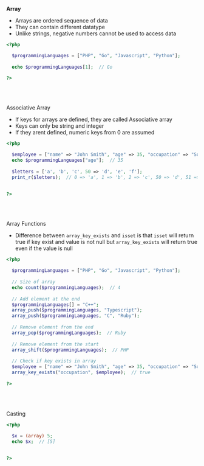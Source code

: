 **Array**

* Arrays are ordered sequence of data
* They can contain different datatype
* Unlike strings, negative numbers cannot be used to access data


```php
<?php

  $programmingLanguages = ["PHP", "Go", "Javascript", "Python"];
  
  echo $programmingLanguages[1];  // Go

?>
```

<br><br>

Associative Array
* If keys for arrays are defined, they are called Associative array
* Keys can only be string and integer
* If they arent defined, numeric keys from 0 are assumed
 

```php
<?php

  $employee = ["name" => "John Smith", "age" => 35, "occupation" => "Software Engineer" ];
  echo $programmingLanguages["age"];  // 35
  
  $letters = ['a', 'b', 'c', 50 => 'd', 'e', 'f'];
  print_r($letters);  // 0 => 'a', 1 => 'b', 2 => 'c', 50 => 'd', 51 => 'e', 52 => 'f' 
  

?>
```

<br><br>

Array Functions
* Difference between `array_key_exists` and `isset` is that `isset` will return true if key exist and value is not null 
but `array_key_exists` will return true even if the value is null

```php
<?php

  $programmingLanguages = ["PHP", "Go", "Javascript", "Python"];
  
  // Size of array
  echo count($programmingLanguages);  // 4
  
  // Add element at the end
  $programmingLanguages[] = "C++";
  array_push($programmingLanguages, "Typescript");
  array_push($programmingLanguages, "C", "Ruby");
  
  // Remove element from the end
  array_pop($programmingLanguages);  // Ruby
  
  // Remove element from the start
  array_shift($programmingLanguages);  // PHP
  
  // Check if key exists in array
  $employee = ["name" => "John Smith", "age" => 35, "occupation" => "Software Engineer" ];
  array_key_exists("occupation", $employee);  // true
  
?>
```

<br><br>

Casting

```php
<?php
  
  $x = (array) 5;
  echo $x;  // [5]
  

?>
```

<br><br>
